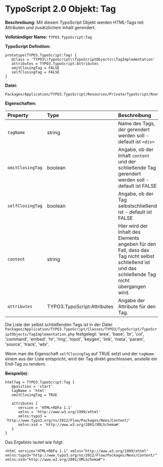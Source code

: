 # TypoScript 2.0 Objekt: Tag

**Beschreibung:** Mit diesem TypoScript Objekt werden HTML-Tags mit Attributen und zusätzlichem Inhalt gerendert.

**Vollständiger Name:** `TYPO3.TypoScript:Tag`

**TypoScript Definition:** 
```
prototype(TYPO3.TypoScript:Tag) {
   @class = 'TYPO3\\TypoScript\\TypoScriptObjects\\TagImplementation'
   attributes = TYPO3.TypoScript:Attributes
   omitClosingTag = FALSE
   selfClosingTag = FALSE
}
```

**Datei:**
```
Packages/Application/TYPO3.TypoScript/Resources/Private/TypoScript/Root.ts2
```

**Eigenschaften:**

| Property | Type | Beschreibung |
| :------- | :------ | :------- |
| `tagName` | string | Name des Tags, der gerendert werden soll - default ist `<div>` |
| `omitClosingTag` | boolean | Angabe, ob der Inhalt `content` und der schließende Tag gerendert werden soll - default ist FALSE |
| `selfClosingTag` | boolean | Angabe, ob der Tag selbstschließend ist - default ist FALSE |
| `content` | string | Hier wird der Inhalt des Elements angeben für den Fall, dass das Tag nicht selbst schließend ist und das schließende Tag nicht übergangen wird. |
| `attributes` | TYPO3.TypoScript:Attributes | Angabe der Attribute für den Tag. |


Die Liste der selbst schließenden Tags ist in der Datei `Packages/Application/TYPO3.TypoScript/Classes/TYPO3/TypoScript/TypoScriptObjects/TagImplementation.php` festgelegt: 'area', 'base', 'br', 'col', 'command', 'embed', 'hr', 'img', 'input', 'keygen', 'link', 'meta', 'param', 'source', 'track', 'wbr'.

Wenn man die Eigenschaft `selfClosingTag` auf TRUE setzt und der `tagName` einem aus der Liste entspricht, wird der Tag direkt geschlossen, anstelle ein End-Tag zu rendern.

**Beispiel(e):**

```
htmlTag = TYPO3.TypoScript:Tag {
   @position = 'start'
   tagName = 'html'
   omitClosingTag = TRUE

   attributes {
      version = 'HTML+RDFa 1.1'
      xmlns = 'http://www.w3.org/1999/xhtml'
      xmlns:typo3 = 'http://www.typo3.org/ns/2012/Flow/Packages/Neos/Content/'
      xmlns:xsd = 'http://www.w3.org/2001/XMLSchema#'
   }
}
```

Das Ergebnis lautet wie folgt:

```
<html version="HTML+RDFa 1.1" xmlns="http://www.w3.org/1999/xhtml" xmlns:typo3="http://www.typo3.org/ns/2012/Flow/Packages/Neos/Content/" xmlns:xsd="http://www.w3.org/2001/XMLSchema#">
```